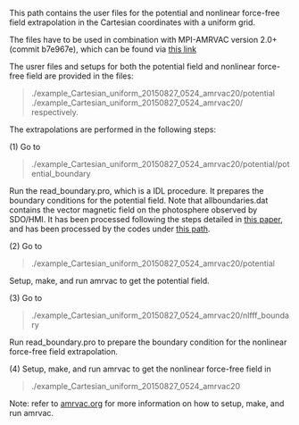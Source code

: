 This path contains the user files for the potential and nonlinear force-free field extrapolation in the Cartesian coordinates with a uniform grid. 

The files have to be used in combination with MPI-AMRVAC version 2.0+ (commit b7e967e), which can be found via [this link](https://github.com/amrvac/amrvac/tree/b7e967ecfbaa027a683fd54525f3a83cd0ad9251)

The usrer files and setups for both the potential field and nonlinear force-free field are provided in the files:
> ./example_Cartesian_uniform_20150827_0524_amrvac20/potential    
> ./example_Cartesian_uniform_20150827_0524_amrvac20/
respectively. 

The extrapolations are performed in the following steps:

(1) Go to     
> ./example_Cartesian_uniform_20150827_0524_amrvac20/potential/potential_boundary

Run the read_boundary.pro, which is a IDL procedure. It prepares the boundary conditions 
for the potential field. Note that allboundaries.dat contains the vector magnetic field 
on the photosphere observed by SDO/HMI. It has been processed following the steps detailed 
in [this paper](http://adsabs.harvard.edu/abs/2017ScChE..60.1408G), and has been processed 
by the codes under [this path](https://github.com/njuguoyang/magnetic_modeling_codes/tree/main/example/example_vector_magnetic_field_20150827).

(2) Go to     
> ./example_Cartesian_uniform_20150827_0524_amrvac20/potential

Setup, make, and run amrvac to get the potential field.

(3) Go to     
> ./example_Cartesian_uniform_20150827_0524_amrvac20/nlfff_boundary

Run read_boundary.pro to prepare the boundary condition for the nonlinear force-free 
field extrapolation.

(4) Setup, make, and run amrvac to get the nonlinear force-free field in 
> ./example_Cartesian_uniform_20150827_0524_amrvac20

Note: refer to [amrvac.org](amrvac.org) for more information on how to setup, make, and run amrvac.
